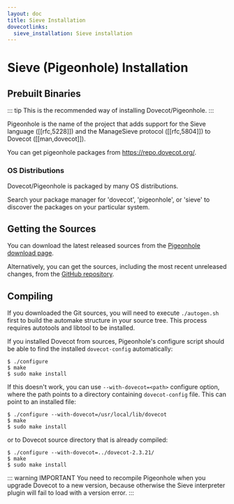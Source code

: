 ```yaml
---
layout: doc
title: Sieve Installation
dovecotlinks:
  sieve_installation: Sieve installation
---
```


# Sieve (Pigeonhole) Installation

## Prebuilt Binaries

::: tip
This is the recommended way of installing Dovecot/Pigeonhole.
:::

Pigeonhole is the name of the project that adds support for the Sieve
language ([[rfc,5228]]) and the ManageSieve protocol ([[rfc,5804]]) to
Dovecot ([[man,dovecot]]).

You can get pigeonhole packages from https://repo.dovecot.org/.

### OS Distributions

Dovecot/Pigeonhole is packaged by many OS distributions.

Search your package manager for 'dovecot', 'pigeonhole', or 'sieve' to
discover the packages on your particular system.

## Getting the Sources

You can download the latest released sources from the
[Pigeonhole download page](https://pigeonhole.dovecot.org/download.html).

Alternatively, you can get the sources, including the most recent
unreleased changes, from the
[GitHub repository](https://github.com/dovecot/pigeonhole).

## Compiling

If you downloaded the Git sources, you will need to execute `./autogen.sh`
first to build the automake structure in your source tree. This process
requires autotools and libtool to be installed.

If you installed Dovecot from sources, Pigeonhole's configure script
should be able to find the installed `dovecot-config` automatically:

```console
$ ./configure
$ make
$ sudo make install
```

If this doesn't work, you can use `--with-dovecot=<path>` configure
option, where the path points to a directory containing
`dovecot-config` file. This can point to an installed file:

```console
$ ./configure --with-dovecot=/usr/local/lib/dovecot
$ make
$ sudo make install
```

or to Dovecot source directory that is already compiled:

```console
$ ./configure --with-dovecot=../dovecot-2.3.21/
$ make
$ sudo make install
```

::: warning IMPORTANT
You need to recompile Pigeonhole when you upgrade Dovecot
to a new version, because otherwise the Sieve interpreter plugin will
fail to load with a version error.
:::

